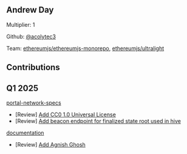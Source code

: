 ## Andrew Day
Multiplier: 1

Github: [@acolytec3](https://github.com/acolytec3)

Team: [ethereumjs/ethereumjs-monorepo](https://github.com/ethereumjs/ethereumjs-monorepo/pulls?q=is%3Apr+author%3Aacolytec3+), [ethereumjs/ultralight](https://github.com/ethereumjs/ultralight/pulls?q=is%3Apr+author%3Aacolytec3+)

## Contributions
## Q1 2025

[portal-network-specs](https://github.com/ethereum/portal-network-specs)
* [Review] [Add CC0 1.0 Universal License](https://github.com/ethereum/portal-network-specs/pull/365#pullrequestreview-2591027576)
* [Review] [Add beacon endpoint for finalized state root used in hive](https://github.com/ethereum/portal-network-specs/pull/366#pullrequestreview-2593903625)

[documentation](https://github.com/protocolguild/documentation)
* [Review] [Add Agnish Ghosh](https://github.com/protocolguild/documentation/pull/312#pullrequestreview-2566838697)
